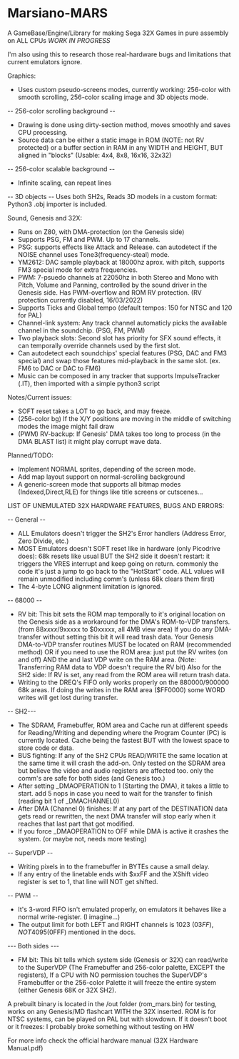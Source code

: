 # Marsiano-MARS
A GameBase/Engine/Library for making Sega 32X Games in pure assembly on ALL CPUs *WORK IN PROGRESS*

I'm also using this to research those real-hardware bugs and limitations that current emulators ignore.

Graphics:
- Uses custom pseudo-screens modes, currently working: 256-color with smooth scrolling, 256-color scaling image and 3D objects mode.

-- 256-color scrolling background --
- Drawing is done using dirty-section method, moves smoothly and saves CPU processing.
- Source data can be either a static image in ROM (NOTE: not RV protected) or a buffer section in RAM in any WIDTH and HEIGHT, BUT aligned in "blocks" (Usable: 4x4, 8x8, 16x16, 32x32)

-- 256-color scalable background --
- Infinite scaling, can repeat lines

-- 3D objects --
Uses both SH2s, Reads 3D models in a custom format: Python3 .obj importer is included.


Sound, Genesis and 32X:
- Runs on Z80, with DMA-protection (on the Genesis side)
- Supports PSG, FM and PWM. Up to 17 channels.
- PSG: supports effects like Attack and Release. can autodetect if the NOISE channel uses Tone3(frequency-steal) mode.
- YM2612: DAC sample playback at 18000hz aprox. with pitch, supports FM3 special mode for extra frequencies.
- PWM: 7-psuedo channels at 22050hz in both Stereo and Mono with Pitch, Volume and Panning, controlled by the sound driver in the Genesis side. Has PWM-overflow and ROM RV protection. (RV protection currently disabled, 16/03/2022)
- Supports Ticks and Global tempo (default tempos: 150 for NTSC and 120 for PAL)
- Channel-link system: Any track channel automaticly picks the available channel in the soundchip. (PSG, FM, PWM)
- Two playback slots: Second slot has priority for SFX sound effects, it can temporally override channels used by the first slot.
- Can autodetect each soundchips' special features (PSG, DAC and FM3 special) and swap those features mid-playback in the same slot. (ex. FM6 to DAC or DAC to FM6)
- Music can be composed in any tracker that supports ImpulseTracker (.IT), then imported with a simple python3 script

Notes/Current issues:
- SOFT reset takes a LOT to go back, and may freeze.
- (256-color bg) If the X/Y positions are moving in the middle of switching modes the image might fail draw
- (PWM) RV-backup: If Genesis' DMA takes too long to process (in the DMA BLAST list) it might play corrupt wave data.

Planned/TODO:
- Implement NORMAL sprites, depending of the screen mode.
- Add map layout support on normal-scrolling background
- A generic-screen mode that supports all bitmap modes (Indexed,Direct,RLE) for things like title screens or cutscenes...


LIST OF UNEMULATED 32X HARDWARE FEATURES, BUGS AND ERRORS:

-- General --
- ALL Emulators doesn't trigger the SH2's Error handlers (Address Error, Zero Divide, etc.)
- MOST Emulators doesn't SOFT reset like in hardware (only Picodrive does): 68k resets like usual BUT the SH2 side it doesn't restart: it triggers the VRES interrupt and keep going on return. commonly the code it's just a jump to go back to the "HotStart" code. ALL values will remain unmodified including comm's (unless 68k clears them first)
- The 4-byte LONG alignment limitation is ignored.

-- 68000 --
- RV bit: This bit sets the ROM map temporally to it's original location on the Genesis side as a workaround for the DMA's ROM-to-VDP transfers. (from $88xxxx/$9xxxxx to $0xxxxx, all 4MB view area) If you do any DMA-transfer without setting this bit it will read trash data. Your Genesis DMA-to-VDP transfer routines MUST be located on RAM (recommended method) OR if you need to use the ROM area: just put the RV writes (on and off) AND the and last VDP write on the RAM area. (Note: Transferring RAM data to VDP doesn't require the RV bit) Also for the SH2 side: If RV is set, any read from the ROM area will return trash data.
- Writing to the DREQ's FIFO only works properly on the $880000/$900000 68k areas. If doing the writes in the RAM area ($FF0000) some WORD writes will get lost during transfer.

-- SH2---
- The SDRAM, Framebuffer, ROM area and Cache run at different speeds for Reading/Writing and depending where the Program Counter (PC) is currently located. Cache being the fastest BUT with the lowest space to store code or data.
- BUS fighting: If any of the SH2 CPUs READ/WRITE the same location at the same time it will crash the add-on. Only tested on the SDRAM area but believe the video and audio registers are affected too. only the comm's are safe for both sides (and Genesis too.)
- After setting _DMAOPERATION to 1 (Starting the DMA), it takes a little to start. add 5 nops in case you need to wait for the transfer to finish (reading bit 1 of _DMACHANNEL0)
- After DMA (Channel 0) finishes: If at any part of the DESTINATION data gets read or rewritten, the next DMA transfer will stop early when it reaches that last part that got modified.
- If you force _DMAOPERATION to OFF while DMA is active it crashes the system. (or maybe not, needs more testing)

-- SuperVDP --
- Writing pixels in to the framebuffer in BYTEs cause a small delay.
- If any entry of the linetable ends with $xxFF and the XShift video register is set to 1, that line will NOT get shifted.

-- PWM --
- It's 3-word FIFO isn't emulated properly, on emulators it behaves like a normal write-register. (I imagine...)
- The output limit for both LEFT and RIGHT channels is 1023 ($03FF), NOT 4095 ($0FFF) mentioned in the docs.

--- Both sides ---
- FM bit: This bit tells which system side (Genesis or 32X) can read/write to the SuperVDP (The Framebuffer and 256-color palette, EXCEPT the registers), If a CPU with NO permission touches the SuperVDP's Framebuffer or the 256-color Palette it will freeze the entire system (either Genesis 68K or 32X SH2).

A prebuilt binary is located in the /out folder (rom_mars.bin) for testing, works on any Genesis/MD flashcart WITH the 32X inserted. ROM is for NTSC systems, can be played on PAL but with slowdown.
If it doesn't boot or it freezes: I probably broke something without testing on HW

For more info check the official hardware manual (32X Hardware Manual.pdf)
